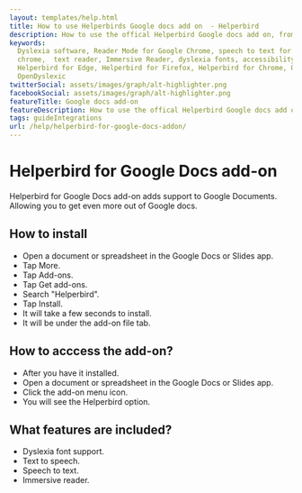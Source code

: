 ```yaml
---
layout: templates/help.html
title: How to use Helperbirds Google docs add on  - Helperbird
description: How to use the offical Helperbird Google docs add on, from installing, the features and more.
keywords:
  Dyslexia software, Reader Mode for Google Chrome, speech to text for chrome, Text to speech for
  chrome,  text reader, Immersive Reader, dyslexia fonts, accessibility software, dyslexia software,
  Helperbird for Edge, Helperbird for Firefox, Helperbird for Chrome, Opendyslexic for Chrome,
  OpenDyslexic
twitterSocial: assets/images/graph/alt-highlighter.png
facebookSocial: assets/images/graph/alt-highlighter.png
featureTitle: Google docs add-on
featureDescription: How to use the offical Helperbird Google docs add on, from installing, the features and more.
tags: guideIntegrations
url: /help/helperbird-for-google-docs-addon/
---
```



# Helperbird for Google Docs add-on

Helperbird for Google Docs add-on adds support to Google Documents. Allowing you to get even more out of Google docs.

## How to install
- Open a document or spreadsheet in the Google Docs or Slides app.
- Tap More.
- Tap Add-ons.
- Tap Get add-ons.
- Search "Helperbird".
- Tap Install.
- It will take a few seconds to install.
- It will be under the add-on file tab.


## How to acccess the add-on?
- After you have it installed.
- Open a document or spreadsheet in the Google Docs or Slides app.
- Click the add-on menu icon.
- You will see the Helperbird option.

## What features are included?
- Dyslexia font support.
- Text to speech.
- Speech to text.
- Immersive reader.